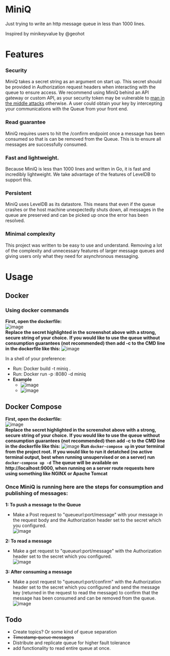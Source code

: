 # MiniQ

Just trying to write an http message queue in less than 1000 lines. 

Inspired by minikeyvalue by @geohot

# Features
### Security
MiniQ takes a secret string as an argument on start up. This secret should be provided in Authorization request headers when interacting with the queue to ensure access. We recommend using MiniQ behind an API gateway or custom API, as your security token may be vulnerable to [man in the middle attacks]([url](https://en.wikipedia.org/wiki/Man-in-the-middle_attack)) otherwise. A user could obtain your key by intercepting your communications with the Queue from your front end.  

### Read guarantee
MiniQ requires users to hit the /confirm endpoint once a message has been consumed so that is can be removed from the Queue. This is to ensure all messages are successfully consumed.

### Fast and lightweight.
Because MiniQ is less than 1000 lines and written in Go, it is fast and incredibly lightweight. We take advantage of the features of LevelDB to support this. 

### Persistent
MiniQ uses LevelDB as its datastore. This means that even if the queue crashes or the host machine unexpectedly shuts down, all messages in the queue are preserved and can be picked up once the error has been resolved. 

### Minimal complexity
This project was written to be easy to use and understand. Removing a lot of the complexity and unnecessary features of larger message queues and giving users only what they need for asynchronous messaging.

# Usage
## Docker
### Using docker commands
**First, open the dockerfile:** <br />
![image](https://github.com/LiamBaisley/MiniQueue/assets/50359625/76819004-1c1c-4c12-9763-d8d13def784e)
<br />
**Replace the secret highlighted in the screenshot above with a strong, secure string of your choice.**
**If you would like to use the queue without consumption guarantees (not recommended) then add -c to the CMD line in the dockerfile like this:**
![image](https://github.com/LiamBaisley/MiniQueue/assets/50359625/e83f20b9-a21b-4e35-be74-9da98f6db5b0)


In a shell of your preference: 
* Run: Docker build -t miniq .
* Run: Docker run -p <port of your choice>:8080 -d miniq
* **Example**
  * ![image](https://user-images.githubusercontent.com/50359625/210170503-f239c90b-ee0b-429f-bcef-81e9547f8d44.png)
  * ![image](https://user-images.githubusercontent.com/50359625/210170528-81c78e29-8cba-4fa5-b44f-d82341d55403.png)
 
## Docker Compose
**First, open the dockerfile:** <br />
![image](https://github.com/LiamBaisley/MiniQueue/assets/50359625/76819004-1c1c-4c12-9763-d8d13def784e)
<br />
**Replace the secret highlighted in the screenshot above with a strong, secure string of your choice.**
**If you would like to use the queue without consumption guarantees (not recommended) then add -c to the CMD line in the dockerfile like this:**
![image](https://github.com/LiamBaisley/MiniQueue/assets/50359625/e83f20b9-a21b-4e35-be74-9da98f6db5b0)
**Run ```docker-compose up``` in your terminal from the project root.** 
**If you would like to run it detatched (no active terminal output, best when running unsupervised or on a server) run ```docker-compose up -d```**
**The queue will be available on http://localhost:9000, when running on a server route requests here using something like NGINX or Apache Tomcat** 

### Once MiniQ is running here are the steps for consumption and publishing of messages:
**1: To push a message to the Queue**
  * Make a Post request to "queueurl:port/message" with your message in the request body and the Authorization header set to the secret which you configured.<br />
  ![image](https://user-images.githubusercontent.com/50359625/210170836-159c0221-013f-41b4-8d0a-137cc7080515.png)
  
**2: To read a message**
  * Make a get request to "queueurl:port/message" with the Authorization header set to the secret which you configured.<br />
  ![image](https://user-images.githubusercontent.com/50359625/210170759-8f789b97-d3cd-4b16-a7c4-10b120318ba8.png)
  
**3: After consuming a message**
  * Make a post request to "queueurl:port/confirm" with the Authorization header set to the secret which you configured and send the message key (returned in the request to read the message) to confirm that the message has been consumed and can be removed from the queue. <br />
  ![image](https://user-images.githubusercontent.com/50359625/210170831-a3482f22-8cf9-4bcc-8952-103d778efbb9.png)
  
## Todo
  - Create topics? Or some kind of queue separation
  - ~~Timestamp queue messages~~
  - Distribute and replicate queue for higher fault tolerance
  - add functionality to read entire queue at once. 
